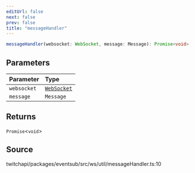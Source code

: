 ```yaml
---
editUrl: false
next: false
prev: false
title: "messageHandler"
---
```


```ts
messageHandler(websocket: WebSocket, message: Message): Promise<void>
```

## Parameters

| Parameter | Type |
| :------ | :------ |
| `websocket` | [`WebSocket`](../classes/WebSocket.md) |
| `message` | `Message` |

## Returns

`Promise`\<`void`\>

## Source

twitchapi/packages/eventsub/src/ws/util/messageHandler.ts:10

